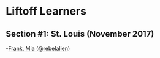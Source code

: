 # Liftoff Learners

## Section \#1: St. Louis (November 2017)

-[Frank, Mia (@rebelalien)](https://github.com/rebelalien/liftoff-assignments)

